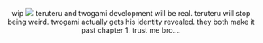 <p align="center">
    wip
    <img src="https://file.garden/Z1OpYh3OMHUM4tMG/twoteru_banner.png" /> 
    teruteru and twogami development will be real. teruteru will stop being weird. twogami actually gets his identity revealed. they both make it past chapter 1. trust me bro....
</p>

